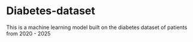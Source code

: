 # Diabetes-dataset
This is a machine learning model built on the diabetes dataset of patients from 2020 - 2025
